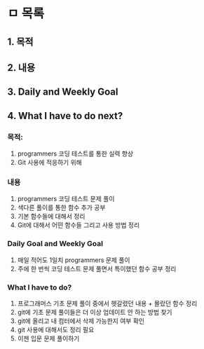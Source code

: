 # ㅁ 목록
## 1. 목적
## 2. 내용
## 3. Daily and Weekly Goal
## 4. What I have to do next?

### 목적: 
1. programmers 코딩 테스트를 통한 실력 향상 
2. Git 사용에 적응하기 위해


### 내용
1. programmers 코딩 테스트 문제 풀이
2. 색다른 풀이를 통한 함수 추가 공부
3. 기본 함수들에 대해서 정리
4. Git에 대해서 어떤 함수들 그리고 사용 방법 정리

### Daily Goal and Weekly Goal
1. 매일 적어도 1일치 programmers 문제 풀이
2. 주에 한 번씩 코딩 테스트 문제 풀면서 특이했던 함수 공부 정리

### What I have to do?
1. 프로그래머스 기초 문제 풀이 중에서 헷갈렸던 내용 + 몰랐던 함수 정리
2. git에 기초 문제 풀이들은 더 이상 업데이트 안 하는 방법 찾기
3. git에 올리고 내 컴터에서 삭제 가능한지 여부 확인
4. git 사용에 대해서도 정리 필요
5. 이젠 입문 문제 풀이하기